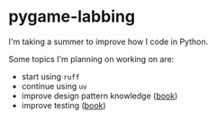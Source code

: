 # pygame-labbing

I'm taking a summer to improve how I code in Python.

Some topics I'm planning on working on are:

- start using `ruff`
- continue using `uv`
- improve design pattern knowledge ([book](https://gameprogrammingpatterns.com))
- improve testing ([book](https://isbnsearch.org/isbn/9781617296277))
